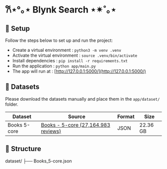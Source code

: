 # 𐙚⋆°｡⋆ Blynk Search ⋆✴︎˚｡⋆

## 📍 Setup
Follow the steps below to set up and run the project:
- Create a virtual environment : `python3 -m venv .venv`
- Activate the virtual environment : `source .venv/bin/activate`
- Install dependencies : `pip install -r requirements.txt`
- Run the application : `python app/main.py`
- The app will run at : [http://127.0.0.1:5000/](http://127.0.0.1:5000/)


## 📍 Datasets
Please download the datasets manually and place them in the `app/dataset/` folder.

| Dataset           | Source                                                                                  | Format | Size     |
|-------------------|-----------------------------------------------------------------------------------------|--------|----------|
| Books 5-core      | [Books - 5-core (27,164,983 reviews)](https://nijianmo.github.io/amazon/index.html)     | JSON   | 22.36 GB |

## 📍 Structure
dataset/
├── Books_5-core.json